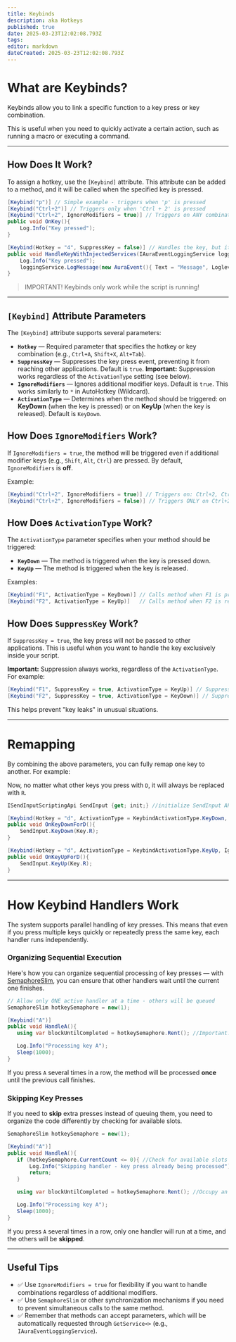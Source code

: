 ```yaml
---
title: Keybinds
description: aka Hotkeys
published: true
date: 2025-03-23T12:02:08.793Z
tags: 
editor: markdown
dateCreated: 2025-03-23T12:02:08.793Z
---
```


# What are Keybinds?

Keybinds allow you to link a specific function to a key press or key combination.

This is useful when you need to quickly activate a certain action, such as running a macro or executing a command.

---

## How Does It Work?

To assign a hotkey, use the `[Keybind]` attribute. This attribute can be added to a method, and it will be called when the specified key is pressed.

```csharp
[Keybind("p")] // Simple example - triggers when 'p' is pressed
[Keybind("Ctrl+2")] // Triggers only when 'Ctrl + 2' is pressed
[Keybind("Ctrl+2", IgnoreModifiers = true)] // Triggers on ANY combination containing 'Ctrl + 2' (e.g., 'Ctrl + Alt + 2')
public void OnKey(){
    Log.Info("Key pressed");
}

[Keybind(Hotkey = "4", SuppressKey = false)] // Handles the key, but it will still pass through to other apps
public void HandleKeyWithInjectedServices(IAuraEventLoggingService loggingService){
    Log.Info("Key pressed");
    loggingService.LogMessage(new AuraEvent(){ Text = "Message", Loglevel = FluentLogLevel.Info });
}
```

> IMPORTANT! Keybinds only work while the script is running!

---

## `[Keybind]` Attribute Parameters

The `[Keybind]` attribute supports several parameters:

- **`Hotkey`** — Required parameter that specifies the hotkey or key combination (e.g., `Ctrl+A`, `Shift+X`, `Alt+Tab`).
- **`SuppressKey`** — Suppresses the key press event, preventing it from reaching other applications. Default is `true`. **Important:** Suppression works regardless of the `ActivationType` setting (see below).
- **`IgnoreModifiers`** — Ignores additional modifier keys. Default is `true`. This works similarly to `*` in AutoHotkey (Wildcard).
- **`ActivationType`** — Determines when the method should be triggered: on **KeyDown** (when the key is pressed) or on **KeyUp** (when the key is released). Default is `KeyDown`.

## How Does `IgnoreModifiers` Work?

If `IgnoreModifiers = true`, the method will be triggered even if additional modifier keys (e.g., `Shift`, `Alt`, `Ctrl`) are pressed.
By default, `IgnoreModifiers` is **off**.

Example:

```csharp
[Keybind("Ctrl+2", IgnoreModifiers = true)] // Triggers on: Ctrl+2, Ctrl+Alt+2, Ctrl+Shift+2
[Keybind("Ctrl+2", IgnoreModifiers = false)] // Triggers ONLY on Ctrl+2
```

## How Does `ActivationType` Work?

The `ActivationType` parameter specifies when your method should be triggered:

- **`KeyDown`** — The method is triggered when the key is pressed down.
- **`KeyUp`** — The method is triggered when the key is released.

Examples:

```csharp
[Keybind("F1", ActivationType = KeyDown)] // Calls method when F1 is pressed
[Keybind("F2", ActivationType = KeyUp)]   // Calls method when F2 is released
```

## How Does `SuppressKey` Work?

If `SuppressKey = true`, the key press will not be passed to other applications. This is useful when you want to handle the key exclusively inside your script.

**Important:** Suppression always works, regardless of the `ActivationType`. For example:

```csharp
[Keybind("F1", SuppressKey = true, ActivationType = KeyUp)] // Suppresses F1 and triggers on release
[Keybind("F2", SuppressKey = true, ActivationType = KeyDown)] // Suppresses F2 and triggers on press
```

This helps prevent "key leaks" in unusual situations.

---

# Remapping
By combining the above parameters, you can fully remap one key to another. For example:

Now, no matter what other keys you press with `D`, it will always be replaced with `R`.

```csharp
ISendInputScriptingApi SendInput {get; init;} //initialize SendInput API

[Keybind(Hotkey = "d", ActivationType = KeybindActivationType.KeyDown, IgnoreModifiers = true)]
public void OnKeyDownForD(){
    SendInput.KeyDown(Key.R);
}

[Keybind(Hotkey = "d", ActivationType = KeybindActivationType.KeyUp, IgnoreModifiers = true)]
public void OnKeyUpForD(){
    SendInput.KeyUp(Key.R);
}
```

---

# How Keybind Handlers Work
The system supports parallel handling of key presses. This means that even if you press multiple keys quickly or repeatedly press the same key, each handler runs independently.

### Organizing Sequential Execution
Here's how you can organize sequential processing of key presses — with [SemaphoreSlim](https://learn.microsoft.com/en-us/dotnet/api/system.threading.semaphoreslim?view=net-9.0), you can ensure that other handlers wait until the current one finishes.

```csharp
// Allow only ONE active handler at a time - others will be queued
SemaphoreSlim hotkeySemaphore = new(1);

[Keybind("A")]
public void HandleA(){
   using var blockUntilCompleted = hotkeySemaphore.Rent(); //Important! This should be in all handlers you want to block

   Log.Info("Processing key A");
   Sleep(1000);    
}
```
If you press `A` several times in a row, the method will be processed **once** until the previous call finishes.

### Skipping Key Presses
If you need to **skip** extra presses instead of queuing them, you need to organize the code differently by checking for available slots.

```csharp
SemaphoreSlim hotkeySemaphore = new(1);

[Keybind("A")]
public void HandleA(){
   if (hotkeySemaphore.CurrentCount <= 0){ //Check for available slots
       Log.Info("Skipping handler - key press already being processed");
       return;
   }

   using var blockUntilCompleted = hotkeySemaphore.Rent(); //Occupy an available slot

   Log.Info("Processing key A");
   Sleep(1000);    
}
```
If you press `A` several times in a row, only one handler will run at a time, and the others will be **skipped**.

---

## Useful Tips

- ✅ Use `IgnoreModifiers = true` for flexibility if you want to handle combinations regardless of additional modifiers.
- ✅ Use `SemaphoreSlim` or other synchronization mechanisms if you need to prevent simultaneous calls to the same method.
- ✅ Remember that methods can accept parameters, which will be automatically requested through `GetService<>` (e.g., `IAuraEventLoggingService`).

